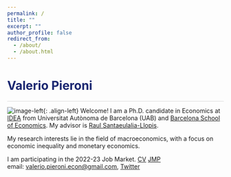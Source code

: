 ```yaml
---
permalink: /
title: ""
excerpt: ""
author_profile: false
redirect_from: 
  - /about/
  - /about.html
---
```


<h1 align="left" style="color:rgb(27,39,113);"> Valerio Pieroni </h1> 

<hr style = "height:0.5px;border-width:0;color:gray;background-color:rgb(216,216,216)">

![image-left](https://valeriopieroni.github.io/images/profile.png){: .align-left} Welcome! I am a Ph.D. candidate in Economics at <a href="https://www.uabidea.eu/" target="_blank">IDEA</a> from Universitat Autònoma de Barcelona (UAB) and <a href="http://bse.eu/" target="_blank">Barcelona School of Economics</a>. My advisor is <a href="http://r-santaeulalia.net/" target="_blank">Raul Santaeulalia-Llopis</a>. 

My research interests lie in the field of macroeconomics, with a focus on economic inequality and monetary economics. 

I am participating in the 2022-23 Job Market. <a href="https://valeriopieroni.github.io/upload/cv/cv.pdf" target="_blank">CV</a> <a href="https://valeriopieroni.github.io/upload/wp/JMP_hank.pdf" target="_blank">JMP</a>  <br>
email: <a href="mailto:valerio.pieroni.econ@gmail.com">valerio.pieroni.econ@gmail.com</a>, <a href="https://twitter.com/pieronivalerio" target="_blank">Twitter</a>

  <br>
    <br>
      <br>
        <br>
          <br>
            <br>
              <br>



